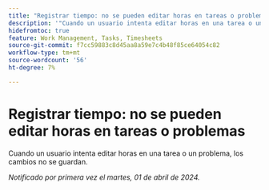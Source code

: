 ```yaml
---
title: "Registrar tiempo: no se pueden editar horas en tareas o problemas"
description: '"Cuando un usuario intenta editar horas en una tarea o un problema, los cambios no se guardan".'
hidefromtoc: true
feature: Work Management, Tasks, Timesheets
source-git-commit: f7cc59883c8d45aa8a59e7c4b48f85ce64054c82
workflow-type: tm+mt
source-wordcount: '56'
ht-degree: 7%

---
```



# Registrar tiempo: no se pueden editar horas en tareas o problemas

Cuando un usuario intenta editar horas en una tarea o un problema, los cambios no se guardan.

_Notificado por primera vez el martes, 01 de abril de 2024._
